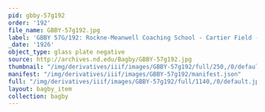 ```yaml
---
pid: gbby-57g192
order: '192'
file_name: GBBY-57g192.jpg
label: 'GBBY 57G/192: Rockne-Meanwell Coaching School - Cartier Field - 1926'
_date: '1926'
object_type: glass plate negative
source: http://archives.nd.edu/Bagby/GBBY-57g192.jpg
thumbnail: "/img/derivatives/iiif/images/GBBY-57g192/full/250,/0/default.jpg"
manifest: "/img/derivatives/iiif/images/GBBY-57g192/manifest.json"
full: "/img/derivatives/iiif/images/GBBY-57g192/full/1140,/0/default.jpg"
layout: bagby_item
collection: bagby
---
```

